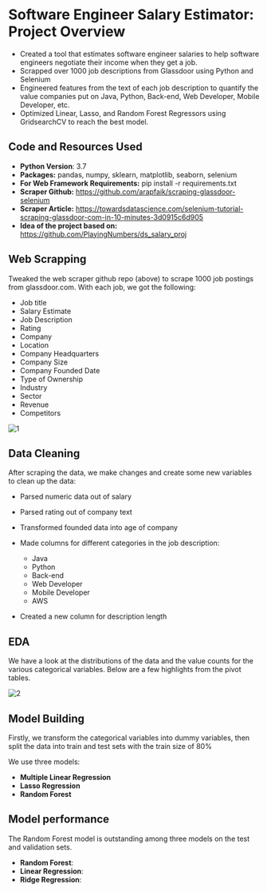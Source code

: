 # Software Engineer Salary Estimator: Project Overview
* Created a tool that estimates software engineer salaries to help software engineers negotiate their income when they get a job.
* Scrapped over 1000 job descriptions from Glassdoor using Python and Selenium
* Engineered features from the text of each job description to quantify the value companies put on Java, Python, Back-end, Web Developer, Mobile Developer, etc.
* Optimized Linear, Lasso, and Random Forest Regressors using GridsearchCV to reach the best model.
## Code and Resources Used

* **Python Version**: 3.7
* **Packages:** pandas, numpy, sklearn, matplotlib, seaborn, selenium
* **For Web Framework Requirements:** pip install -r requirements.txt
* **Scraper Github:** https://github.com/arapfaik/scraping-glassdoor-selenium
* **Scraper Article:** https://towardsdatascience.com/selenium-tutorial-scraping-glassdoor-com-in-10-minutes-3d0915c6d905
* **Idea of the project based on:** https://github.com/PlayingNumbers/ds_salary_proj

## Web Scrapping

Tweaked the web scraper github repo (above) to scrape 1000 job postings from glassdoor.com. With each job, we got the following:

* Job title
* Salary Estimate
* Job Description
* Rating
* Company
* Location
* Company Headquarters
* Company Size
* Company Founded Date
* Type of Ownership
* Industry
* Sector
* Revenue
* Competitors

![1](https://user-images.githubusercontent.com/30380242/93692468-40a36300-fb26-11ea-98a6-f819ff1523f8.png)


## Data Cleaning

After scraping the data, we make changes and create some new variables to clean up the data:

* Parsed numeric data out of salary
* Parsed rating out of company text
* Transformed founded data into age of company
* Made columns for different categories in the job description:
  * Java
  * Python
  * Back-end
  * Web Developer
  * Mobile Developer
  * AWS

* Created a new column for description length

## EDA

We have a look at the distributions of the data and the value counts for the various categorical variables. Below are a few highlights from the pivot tables.

![2](https://user-images.githubusercontent.com/30380242/93692518-e2c34b00-fb26-11ea-82bc-ec57893e70e7.png)

## Model Building

Firstly, we transform the categorical variables into dummy variables, then split the data into train and test sets with the train size of 80%

We use three models:

* **Multiple Linear Regression**
* **Lasso Regression**
* **Random Forest**

## Model performance

The Random Forest model is outstanding among three models on the test and validation sets.

* **Random Forest**: 
* **Linear Regression**: 
* **Ridge Regression**: 

